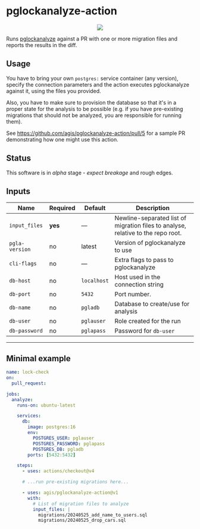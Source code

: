 # pglockanalyze-action

<p align="center">
  <img src="https://github.com/user-attachments/assets/3539ef87-8bce-436c-a826-fbdc4a7da526" />
</p>

Runs [pglockanalyze](https://github.com/agis/pglockanalyze) against a PR with one
or more migration files and reports the results in the diff.

## Usage

You have to bring your own `postgres:` service container (any version), specify the
connection parameters and the action executes pglockanalyze against it, using
the files you provided.

Also, you have to make sure to provision the database so that it's in a proper
state for the analysis to be possible (e.g. if you have pre-existing migrations
that should not be analyzed, you are responsible for running them).

See https://github.com/agis/pglockanalyze-action/pull/5 for a sample PR demonstrating how one might use this action.

## Status

This software is in *alpha* stage - *expect breakage* and rough edges.

## Inputs

| Name | Required | Default | Description |
|------|----------|---------|-------------|
| `input_files` | **yes** | — | Newline-separated list of migration files to analyse, relative to the repo root. |
| `pgla-version` | no | latest | Version of pglockanalyze to use |
| `cli-flags` | no | — | Extra flags to pass to pglockanalyze |
| `db-host` | no | `localhost` | Host used in the connection string |
| `db-port` | no | `5432` | Port number. |
| `db-name` | no | `pgladb` | Database to create/use for analysis |
| `db-user` | no | `pglauser` | Role created for the run |
| `db-password` | no | `pglapass` | Password for `db-user` |

---

## Minimal example

```yaml
name: lock-check
on:
  pull_request:

jobs:
  analyze:
    runs-on: ubuntu-latest

    services:
      db:
        image: postgres:16
        env:
          POSTGRES_USER: pglauser
          POSTGRES_PASSWORD: pglapass
          POSTGRES_DB: pgladb
        ports: [5432:5432]

    steps:
      - uses: actions/checkout@v4

      # ...run pre-existing migrations here...

      - uses: agis/pglockanalyze-action@v1
        with:
          # List of migration files to analyze
          input_files: |
            migrations/20240525_add_name_to_users.sql
            migrations/20240525_drop_cars.sql
